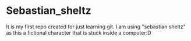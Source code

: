 # Sebastian_sheltz
It is my first repo created for just learning git.
I am using "sebastian sheltz" as this a fictional character that is stuck inside a computer:D

